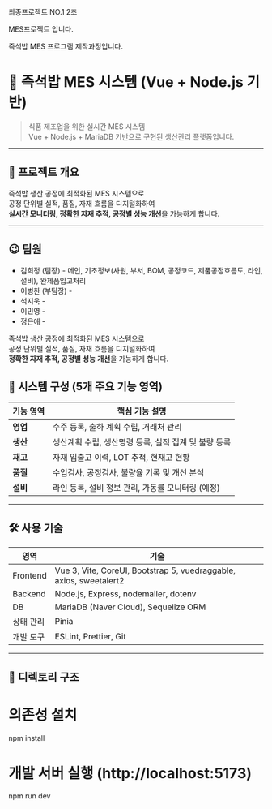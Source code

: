 최종프로젝트 NO.1  2조

MES프로젝트 입니다.

즉석밥 MES 프로그램 제작과정입니다.

# 🍱 즉석밥 MES 시스템 (Vue + Node.js 기반)

> 식품 제조업을 위한 실시간 MES 시스템  
> Vue + Node.js + MariaDB 기반으로 구현된 생산관리 플랫폼입니다.

---

## 📌 프로젝트 개요

즉석밥 생산 공정에 최적화된 MES 시스템으로  
공정 단위별 실적, 품질, 자재 흐름을 디지털화하여  
**실시간 모니터링, 정확한 자재 추적, 공정별 성능 개선**을 가능하게 합니다.

---

## 😉 팀원
- 김희정 (팀장) - 메인, 기초정보(사원, 부서, BOM, 공정코드, 제품공정흐름도, 라인, 설비), 완제품입고처리
- 이병찬 (부팀장) -
- 석지욱 -
- 이민영 -
- 정은애 -

즉석밥 생산 공정에 최적화된 MES 시스템으로  
공정 단위별 실적, 품질, 자재 흐름을 디지털화하여  
**정확한 자재 추적, 공정별 성능 개선**을 가능하게 합니다.

## 🧩 시스템 구성 (5개 주요 기능 영역)

| 기능 영역 | 핵심 기능 설명 |
|----------|----------------|
| **영업** | 수주 등록, 출하 계획 수립, 거래처 관리 |
| **생산** | 생산계획 수립, 생산명령 등록, 실적 집계 및 불량 등록 |
| **재고** | 자재 입출고 이력, LOT 추적, 현재고 현황 |
| **품질** | 수입검사, 공정검사, 불량율 기록 및 개선 분석 |
| **설비** | 라인 등록, 설비 정보 관리, 가동률 모니터링 (예정) |

---

## 🛠️ 사용 기술

| 영역 | 기술 |
|------|------|
| Frontend | Vue 3, Vite, CoreUI, Bootstrap 5, vuedraggable, axios, sweetalert2 |
| Backend | Node.js, Express, nodemailer, dotenv |
| DB | MariaDB (Naver Cloud), Sequelize ORM |
| 상태 관리 | Pinia |
| 개발 도구 | ESLint, Prettier, Git |

---

## 📁 디렉토리 구조

# 의존성 설치
npm install

# 개발 서버 실행 (http://localhost:5173)
npm run dev


